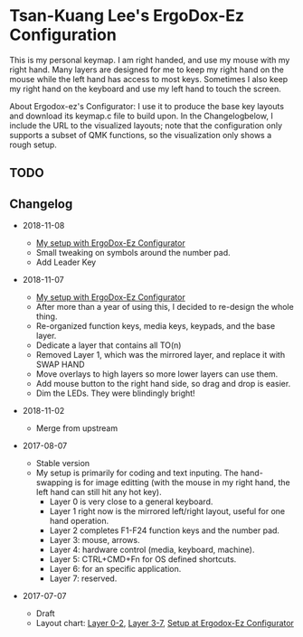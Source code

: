 # Tsan-Kuang Lee's ErgoDox-Ez Configuration

This is my personal keymap. I am right handed, and use my mouse with my right hand. Many layers are designed for me to keep my right hand on the mouse while the left hand has access to most keys. Sometimes I also keep my right hand on the keyboard and use my left hand to touch the screen.

About Ergodox-ez's Configurator: I use it to produce the base key layouts and download its keymap.c file to build upon. In the Changelogbelow, I include the URL to the visualized layouts; note that the configuration only supports a subset of QMK functions, so the visualization only shows a rough setup.

## TODO

## Changelog

* 2018-11-08
  * [My setup with ErgoDox-Ez Configurator](https://configure.ergodox-ez.com/layouts/amWo)
  * Small tweaking on symbols around the number pad.
  * Add Leader Key

* 2018-11-07
  * [My setup with ErgoDox-Ez Configurator](https://configure.ergodox-ez.com/layouts/XlaM)
  * After more than a year of using this, I decided to re-design the whole thing.
  * Re-organized function keys, media keys, keypads, and the base layer.
  * Dedicate a layer that contains all TO(n)
  * Removed Layer 1, which was the mirrored layer, and replace it with SWAP HAND
  * Move overlays to high layers so more lower layers can use them.
  * Add mouse button to the right hand side, so drag and drop is easier.
  * Dim the LEDs. They were blindingly bright!

* 2018-11-02
  * Merge from upstream

* 2017-08-07
  * Stable version
  * My setup is primarily for coding and text inputing. The hand-swapping is for image editting (with the mouse in my right hand, the left hand can still hit any hot key).
    * Layer 0 is very close to a general keyboard.
    * Layer 1 right now is the mirrored left/right layout, useful for one hand operation.
    * Layer 2 completes F1-F24 function keys and the number pad.
    * Layer 3: mouse, arrows.
    * Layer 4: hardware control (media, keyboard, machine).
    * Layer 5: CTRL+CMD+Fn for OS defined shortcuts.
    * Layer 6: for an specific application.
    * Layer 7: reserved.

* 2017-07-07
  * Draft
  * Layout chart: [Layer 0-2](https://i.imgur.com/co6QRi3), [Layer 3-7](https://i.imgur.com/dZ3P2kc), [Setup at Ergodox-Ez Configurator](https://configure.ergodox-ez.com/layouts/XlOo)
